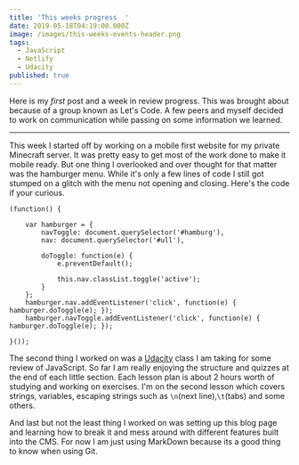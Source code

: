 ```yaml
---
title: 'This weeks progress  '
date: 2019-05-18T04:19:00.000Z
image: /images/this-weeks-events-header.png
tags:
  - JavaScript
  - Netlify
  - Udacity
published: true
---
```

  Here is my _first_ post and a week in review progress. This was brought about because of a group known as Let's Code. A few peers and myself decided to work on communication while passing on some information we learned.  

- - -

<!-- excerpt -->

  This week I started off by working on a mobile first website for my private Minecraft server. It was pretty easy to get most of the work done to make it mobile ready. But one thing I overlooked and over thought for that matter was the hamburger menu. While it's only a few lines of code I still got stumped on a glitch with the menu not opening and closing. Here's the code if your curious.    

```
(function() {

	var hamburger = {
		navToggle: document.querySelector('#hamburg'),
        nav: document.querySelector('#ull'),

		doToggle: function(e) {
			e.preventDefault();
			
			this.nav.classList.toggle('active');
		}
	};
    hamburger.nav.addEventListener('click', function(e) { hamburger.doToggle(e); });
	hamburger.navToggle.addEventListener('click', function(e) { hamburger.doToggle(e); });

}());
```

  The second thing I worked on was a [Udacity](https://www.udacity.com/) class I am taking for some review of JavaScript. So far I am really enjoying the structure and quizzes at the end of each little section. Each lesson plan is about 2 hours worth of studying and working on exercises. I'm on the second lesson which covers strings, variables, escaping strings such as `\n`(next line),`\t`(tabs) and some others. 

   And last but not the least thing I worked on was setting up this blog page and learning how to break it and mess around with different features built into the CMS. For now I am just using MarkDown because its a good thing to know when using Git.

